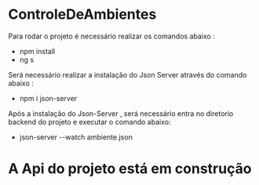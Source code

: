 # ControleDeAmbientes

Para rodar o projeto é necessário realizar os comandos abaixo :
- npm install
- ng s

Será necessário realizar a instalação do Json Server através do comando abaixo :
- npm i json-server

Após a instalação do Json-Server , será necessário entra no diretorio backend do projeto e executar o comando abaixo:
- json-server --watch ambiente.json

# A Api do projeto está em construção

